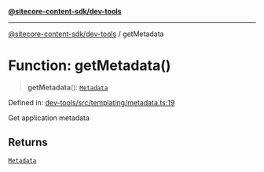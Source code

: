 [**@sitecore-content-sdk/dev-tools**](../README.md)

***

[@sitecore-content-sdk/dev-tools](../README.md) / getMetadata

# Function: getMetadata()

> **getMetadata**(): [`Metadata`](../interfaces/Metadata.md)

Defined in: [dev-tools/src/templating/metadata.ts:19](https://github.com/Sitecore/xmc-jss-dev/blob/88c5c2640d5ef72e74febf33dccec61ab7a6e74d/packages/dev-tools/src/templating/metadata.ts#L19)

Get application metadata

## Returns

[`Metadata`](../interfaces/Metadata.md)
